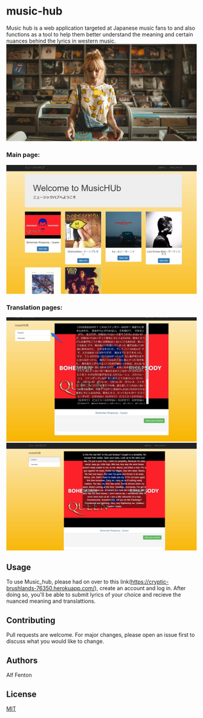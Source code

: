 # music-hub
Music hub is a web application targeted at Japanese music fans to and also functions as a tool to help them better understand the meaning and certain nuances behind the lyrics in western music.
![image](https://github.com/FentonA/music-hub/blob/master/Screenshot_041420_092940_PM.jpg)

### Main page: 
![image](https://github.com/FentonA/music-hub/blob/master/Screenshot_041420_093132_PM.jpg)

### Translation pages: 
![image](https://github.com/FentonA/music-hub/blob/master/Screenshot_041420_093310_PM.jpg)
![image](https://github.com/FentonA/music-hub/blob/master/Screenshot_041420_093344_PM.jpg)

## Usage
To use Music_hub, please had on over to this link(https://cryptic-brushlands-76350.herokuapp.com/), create an account and log in. After doing so, you'll be able to submit lyrics of your choice and recieve the nuanced meaning and translattions. 

## Contributing
Pull requests are welcome. For major changes, please open an issue first to discuss what you would like to change.

## Authors
Alf Fenton

## License
[MIT](https://choosealicense.com/licenses/mit/)

